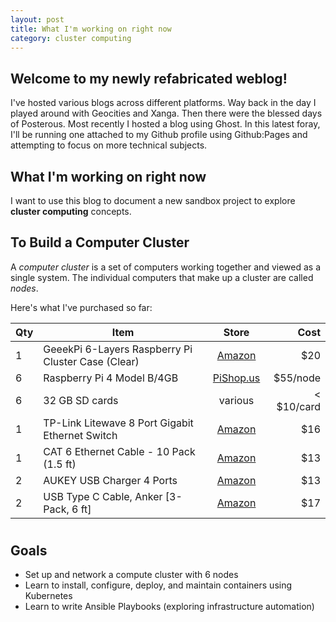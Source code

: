 ```yaml
---
layout: post
title: What I'm working on right now
category: cluster computing
---
```


## Welcome to my newly refabricated weblog!

I've hosted various blogs across different platforms. Way back in the day I played around with Geocities and Xanga. Then there were the blessed days of Posterous. Most recently I hosted a blog using Ghost. In this latest foray, I'll be running one attached to my Github profile using Github:Pages and attempting to focus on more technical subjects.

## What I'm working on right now

I want to use this blog to document a new sandbox project to explore **cluster computing** concepts.

## To Build a Computer Cluster

A _computer cluster_ is a set of computers working together and viewed as a single system. The individual computers that make up a cluster are called _nodes_.

Here's what I've purchased so far:

| Qty | Item                                               |                                                  Store                                                  |       Cost |
| --- | -------------------------------------------------- | :-----------------------------------------------------------------------------------------------------: | ---------: |
| 1   | GeeekPi 6-Layers Raspberry Pi Cluster Case (Clear) | [Amazon](https://www.amazon.com/gp/product/B085XT8W9S/ref=ppx_yo_dt_b_asin_title_o00_s00?ie=UTF8&psc=1) |        $20 |
| 6   | Raspberry Pi 4 Model B/4GB                         |                 [PiShop.us](https://www.pishop.us/product/raspberry-pi-4-model-b-4gb/)                  |   $55/node |
| 6   | 32 GB SD cards                                     |                                                 various                                                 | < $10/card |
| 1   | TP-Link Litewave 8 Port Gigabit Ethernet Switch    | [Amazon](https://www.amazon.com/gp/product/B086384H7C/ref=ppx_yo_dt_b_asin_title_o00_s00?ie=UTF8&psc=1) |        $16 |
| 1   | CAT 6 Ethernet Cable - 10 Pack (1.5 ft)            |   [Amazon](https://www.amazon.com/gp/product/B00GBBSX92/ref=ppx_od_dt_b_asin_title_s00?ie=UTF8&psc=1)   |        $13 |
| 2   | AUKEY USB Charger 4 Ports                          |   [Amazon](https://www.amazon.com/gp/product/B084Z2DCPP/ref=ppx_od_dt_b_asin_title_s00?ie=UTF8&psc=1)   |        $13 |
| 2   | USB Type C Cable, Anker [3-Pack, 6 ft]             |   [Amazon](https://www.amazon.com/gp/product/B07VZZ8LXC/ref=ppx_od_dt_b_asin_title_s00?ie=UTF8&psc=1)   |        $17 |

#

## Goals

- Set up and network a compute cluster with 6 nodes
- Learn to install, configure, deploy, and maintain containers using Kubernetes
- Learn to write Ansible Playbooks (exploring infrastructure automation)
